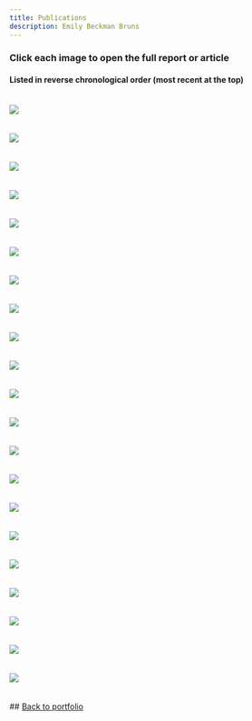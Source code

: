 ```yaml
---
title: Publications
description: Emily Beckman Bruns
---
```


### Click each image to open the full report or article

#### Listed in reverse chronological order (most recent at the top)

<br>
<a href="https://nph.onlinelibrary.wiley.com/doi/10.1002/ppp3.10546" target="_blank"><img src="https://eb-bruns.github.io/portfolio/symatry_article.jpg"/></a>
<br><br><br>
<a href="https://link.springer.com/article/10.1007/s11627-023-10405-w" target="_blank"><img src="https://eb-bruns.github.io/portfolio/scratching_the_surface_article.jpg"/></a>
<br><br><br>
<a href="https://journals.rbge.org.uk/rbgesib/article/view/1970" target="_blank"><img src="https://eb-bruns.github.io/portfolio/sibbaldia_article.jpg"/></a>
<br><br><br>
<a href="https://northamericanfruitnuttreecwr.github.io" target="_blank"><img src="https://eb-bruns.github.io/portfolio/CWR_webpage.jpg"/></a>
<br><br><br>
<a href="https://www.science.org/doi/10.1126/science.add2889" target="_blank"><img src="https://eb-bruns.github.io/portfolio/ew_article.jpg"/></a>
<br><br><br>
<a href="https://www.bgci.org/news-events/new-integrated-collections-development-report-led-by-the-morton-arboretum/" target="_blank"><img src="https://eb-bruns.github.io/portfolio/collection_value.jpg"/></a>
<br><br><br>
<a href="https://www.sciencedirect.com/science/article/abs/pii/S0011224022001444?via%3Dihub" target="_blank"><img src="https://eb-bruns.github.io/portfolio/cryo_article2.jpg"/></a>
<br><br><br>
<a href="https://www.globalconservationconsortia.org/resources/conservation-gap-analysis-of-native-magnolias-of-the-u-s-and-canada/" target="_blank"><img src="https://eb-bruns.github.io/portfolio/magnolia_NA_analysis.jpg"/></a>
<br><br><br>
<a href="https://nph.onlinelibrary.wiley.com/doi/10.1002/ppp3.10305" target="_blank"><img src="https://eb-bruns.github.io/portfolio/us_trees_article.jpg"/></a>
<br><br><br>
<a href="https://www.bgci.org/wp/wp-content/uploads/2022/07/SE-PCA-Ex-situ-Gap-Analysis-2022-v7-1-22b.pdf" target="_blank"><img src="https://eb-bruns.github.io/portfolio/sepca_analysis.jpg"/></a>
<br><br><br>
<a href="https://www.mdpi.com/2223-7747/11/12/1528/html" target="_blank"><img src="https://eb-bruns.github.io/portfolio/cryo_article.jpg"/></a>
<br><br><br>
<a href="https://onlinelibrary.wiley.com/doi/10.1111/eva.13391" target="_blank"><img src="https://eb-bruns.github.io/portfolio/havardii_article.jpg"/></a>
<br><br><br>
<a href="https://www.globalconservationconsortia.org/resources/global-conservation-gap-analysis-of-magnolia/" target="_blank"><img src="https://eb-bruns.github.io/portfolio/magnolia_global_analysis.jpg"/></a>
<br><br><br>
<a href="https://www.sciencedirect.com/science/article/pii/S0006320721004924" target="_blank"><img src="https://eb-bruns.github.io/portfolio/exceptional1_article.jpg"/></a>
<br><br><br>
<a href="https://www.sciencedirect.com/science/article/pii/S0006320721004912" target="_blank"><img src="https://eb-bruns.github.io/portfolio/exceptional2_article.jpg"/></a>
<br><br><br>
<a href="https://mortonarb.org/science/projects/conservation-gap-analysis-of-u-s-trees-in-nine-priority-genera/" target="_blank"><img src="https://eb-bruns.github.io/portfolio/nine_genera_reports.jpg"/></a>
<br><br><br>
<a href="https://www.bgci.org/wp/wp-content/uploads/2021/01/MANUAL-PARA-LA-PROPAGACION-DE-QUERCUS.pdf" target="_blank"><img src="https://eb-bruns.github.io/portfolio/prop_manual.jpg"/></a>
<br><br><br>
<a href="https://usercontent.one/wp/www.globalconservationconsortia.org/wp-content/uploads/2021/08/RedListOaks2020.pdf" target="_blank"><img src="https://eb-bruns.github.io/portfolio/rl_oaks_2020.jpg"/></a>
<br><br><br>
<a href="https://mortonarb.org/science/projects/conservation-gap-analysis-of-native-u-s-oaks/" target="_blank"><img src="https://eb-bruns.github.io/portfolio/oak_analysis.jpg"/></a>
<br><br><br>
<a href="https://www.bgci.org/resources/bgci-tools-and-resources/toward-the-metacollection-coordinating-conservation-collections-to-safeguard-plant-diversity/" target="_blank"><img src="https://eb-bruns.github.io/portfolio/metacollections.jpg"/></a>
<br><br><br>
<a href="https://mortonarb.org/app/uploads/2021/05/Red-List-of-Oaks-2017.pdf" target="_blank"><img src="https://eb-bruns.github.io/portfolio/us_rl_oaks.jpg"/></a>
<br><br><br>
## <a href="https://eb-bruns.github.io">Back to portfolio</a>
